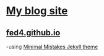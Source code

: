 # [My blog site](http://fed4.github.io)
## [fed4.github.io](http://fed4.github.io)

-using [Minimal Mistakes Jekyll theme](https://mmistakes.github.io/minimal-mistakes/) 
